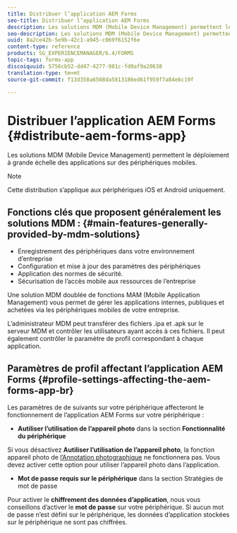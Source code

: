 ```yaml
---
title: Distribuer l’application AEM Forms
seo-title: Distribuer l’application AEM Forms
description: Les solutions MDM (Mobile Device Management) permettent le déploiement à grande échelle des applications sur des périphériques mobiles.
seo-description: Les solutions MDM (Mobile Device Management) permettent le déploiement à grande échelle des applications sur des périphériques mobiles.
uuid: 8a2ce42b-5e9b-42c1-a945-c069f6152f6e
content-type: reference
products: SG_EXPERIENCEMANAGER/6.4/FORMS
topic-tags: forms-app
discoiquuid: 5756cb52-dd47-4277-981c-fd0af9a20638
translation-type: tm+mt
source-git-commit: f13d358a6508da5813186ed61f959f7a84e6c19f

---
```



# Distribuer l’application AEM Forms {#distribute-aem-forms-app}

Les solutions MDM (Mobile Device Management) permettent le déploiement à grande échelle des applications sur des périphériques mobiles.

>[!NOTE]
>
>Cette distribution s’applique aux périphériques iOS et Android uniquement.

## Fonctions clés que proposent généralement les solutions MDM : {#main-features-generally-provided-by-mdm-solutions}

* Enregistrement des périphériques dans votre environnement d’entreprise
* Configuration et mise à jour des paramètres des périphériques
* Application des normes de sécurité.
* Sécurisation de l’accès mobile aux ressources de l’entreprise

Une solution MDM doublée de fonctions MAM (Mobile Application Management) vous permet de gérer les applications internes, publiques et achetées via les périphériques mobiles de votre entreprise.

L’administrateur MDM peut transférer des fichiers .ipa et .apk sur le serveur MDM et contrôler les utilisateurs ayant accès à ces fichiers. Il peut également contrôler le paramètre de profil correspondant à chaque application.

## Paramètres de profil affectant l’application AEM Forms {#profile-settings-affecting-the-aem-forms-app-br}

Les paramètres de  de suivants sur votre périphérique affecteront le fonctionnement de l’application AEM Forms sur votre périphérique :

* **Autiliser l’utilisation de l’appareil photo** dans la section **Fonctionnalité du périphérique**

Si vous désactivez **Autiliser l’utilisation de l’appareil photo**, la fonction appareil photo de [l’Annotation photographique](/help/forms/using/add-attachments.md) ne fonctionnera pas. Vous devez activer cette option pour utiliser l’appareil photo dans l’application.

* **Mot de passe requis sur le périphérique** dans la section Stratégies de mot de passe

Pour activer le **chiffrement des données d’application**, nous vous conseillons d’activer le **mot de passe** sur votre périphérique. Si aucun mot de passe n’est défini sur le périphérique, les données d’application stockées sur le périphérique ne sont pas chiffrées.
